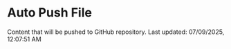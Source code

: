 # Auto Push File

Content that will be pushed to GitHub repository.
Last updated: 07/09/2025, 12:07:51 AM